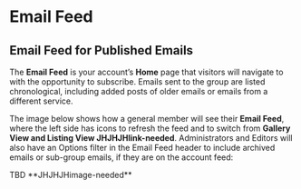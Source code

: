# Email Feed

## Email Feed for Published Emails
<span id="gv-email-feed-for-published"/></span>

The **Email Feed** is your account’s **Home** page that visitors
will navigate to with the opportunity to subscribe.
Emails sent to the group are listed chronological, including added posts
of older emails or emails from a different service.  

The image below shows how a general member will see their
**Email Feed**, where the left side has icons to refresh the feed and to
switch from **Gallery View and Listing View JHJHJHlink-needed**.
Administrators and Editors will also have an Options filter in the Email
Feed header to include archived emails or sub-group emails, if they are
on the account feed:

<span class=”tbd”>
TBD
**JHJHJHimage-needed**
</span>

